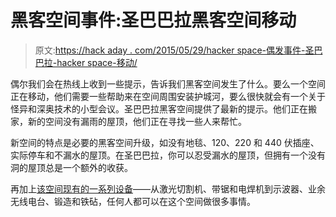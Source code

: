 # 黑客空间事件:圣巴巴拉黑客空间移动

> 原文:[https://hack aday . com/2015/05/29/hacker space-偶发事件-圣巴巴拉-hacker space-移动/](https://hackaday.com/2015/05/29/hackerspace-happenings-santa-barbara-hackerspace-moving/)

偶尔我们会在热线上收到一些提示，告诉我们黑客空间发生了什么。要么一个空间正在移动，他们需要一些帮助来在空间周围安装护城河，要么很快就会有一个关于怪异和深奥技术的小型会议。圣巴巴拉黑客空间提供了最新的提示。他们正在搬家，新的空间没有漏雨的屋顶，他们正在寻找一些人来帮忙。

新空间的特点是必要的黑客空间升级，如没有地毯、120、220 和 440 伏插座、实际停车和不漏水的屋顶。在圣巴巴拉，你可以忍受漏水的屋顶，但拥有一个没有洞的屋顶总是一个额外的收获。

再加上[该空间现有的一系列设备](http://sbhackerspace.com/about/)——从激光切割机、带锯和电焊机到示波器、业余无线电台、锻造和铁砧，任何人都可以在这个空间做很多事情。